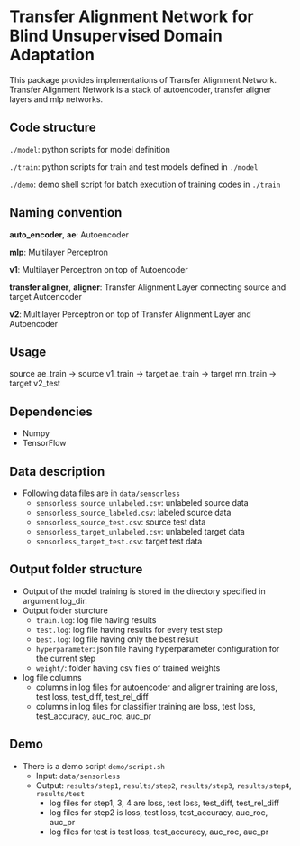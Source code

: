 # Transfer Alignment Network for Blind Unsupervised Domain Adaptation

This package provides implementations of Transfer Alignment Network.
Transfer Alignment Network is a stack of autoencoder, transfer aligner
layers and mlp networks.

## Code structure
`./model`: python scripts for model definition

`./train`: python scripts for train and test models defined in `./model`

`./demo`: demo shell script for batch execution of training codes in `./train`

## Naming convention
**auto_encoder**, **ae**: Autoencoder

**mlp**: Multilayer Perceptron

**v1**: Multilayer Perceptron on top of Autoencoder

**transfer aligner**, **aligner**: Transfer Alignment Layer connecting source and
target Autoencoder

**v2**: Multilayer Perceptron on top of Transfer Alignment Layer and Autoencoder

## Usage
source ae_train -> source v1_train -> target ae_train -> target mn_train -> target v2_test

## Dependencies

* Numpy
* TensorFlow

## Data description
* Following data files are in `data/sensorless`
    * `sensorless_source_unlabeled.csv`: unlabeled source data
    * `sensorless_source_labeled.csv`: labeled source data
    * `sensorless_source_test.csv`: source test data
    * `sensorless_target_unlabeled.csv`: unlabeled target data
    * `sensorless_target_test.csv`: target test data

## Output folder structure
* Output of the model training is stored in the directory specified in argument log_dir.
* Output folder sturcture
	* `train.log`: log file having results
	* `test.log`: log file having results for every test step
	* `best.log`: log file having only the best result
	* `hyperparameter`: json file having hyperparameter configuration for the current step
	* `weight/`: folder having csv files of trained weights
* log file columns
	* columns in log files for autoencoder and aligner training are loss, test loss, test_diff, test_rel_diff
	* columns in log files for classifier training are loss, test loss, test_accuracy, auc_roc, auc_pr

## Demo
* There is a demo script `demo/script.sh`
    * Input: `data/sensorless`
    * Output: `results/step1`, `results/step2`, `results/step3`, `results/step4`, `results/test`
        * log files for step1, 3, 4 are loss, test loss, test_diff, test_rel_diff
        * log files for step2 is loss, test loss, test_accuracy, auc_roc, auc_pr
        * log files for test is test loss, test_accuracy, auc_roc, auc_pr
